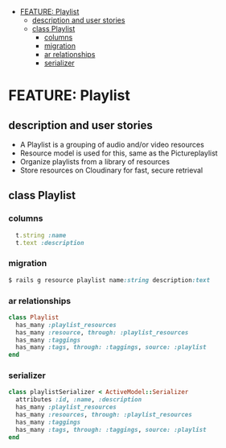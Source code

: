 <!-- START doctoc generated TOC please keep comment here to allow auto update -->
<!-- DON'T EDIT THIS SECTION, INSTEAD RE-RUN doctoc TO UPDATE -->


- [FEATURE: Playlist](#feature-playlist)
  - [description and user stories](#description-and-user-stories)
  - [class Playlist](#class-playlist)
    - [columns](#columns)
    - [migration](#migration)
    - [ar relationships](#ar-relationships)
    - [serializer](#serializer)

<!-- END doctoc generated TOC please keep comment here to allow auto update -->

# FEATURE: Playlist

## description and user stories

- A Playlist is a grouping of audio and/or video resources
- Resource model is used for this, same as the Pictureplaylist
- Organize playlists from a library of resources
- Store resources on Cloudinary for fast, secure retrieval

## class Playlist

### columns

```ruby
  t.string :name
  t.text :description
```

### migration

```ruby
$ rails g resource playlist name:string description:text
```

### ar relationships

```ruby
class Playlist
  has_many :playlist_resources
  has_many :resource, through: :playlist_resources
  has_many :taggings
  has_many :tags, through: :taggings, source: :playlist
end
```

### serializer

```ruby
class playlistSerializer < ActiveModel::Serializer
  attributes :id, :name, :description
  has_many :playlist_resources
  has_many :resources, through: :playlist_resources
  has_many :taggings
  has_many :tags, through: :taggings, source: :playlist
end
```
